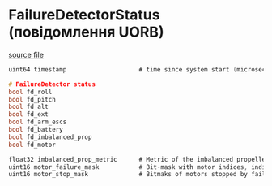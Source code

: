 # FailureDetectorStatus (повідомлення UORB)

[source file](https://github.com/PX4/PX4-Autopilot/blob/main/msg/FailureDetectorStatus.msg)

```c
uint64 timestamp                    # time since system start (microseconds)

# FailureDetector status
bool fd_roll
bool fd_pitch
bool fd_alt
bool fd_ext
bool fd_arm_escs
bool fd_battery
bool fd_imbalanced_prop
bool fd_motor

float32 imbalanced_prop_metric      # Metric of the imbalanced propeller check (low-passed)
uint16 motor_failure_mask           # Bit-mask with motor indices, indicating critical motor failures
uint16 motor_stop_mask              # Bitmaks of motors stopped by failure injection

```
